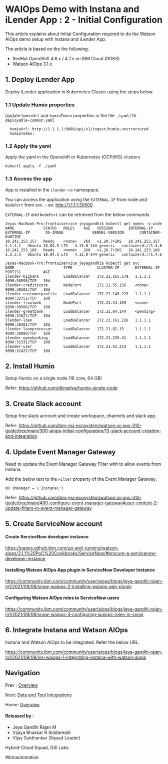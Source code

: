 # WAIOps Demo with Instana and iLender App : 2 - Initial Configuration

This article explains about Initial Configuration required to do the Watson AIOps demo setup with Instana and iLender App.

The article is based on the the following.

- RedHat OpenShift 4.6.x / 4.7.x on IBM Cloud (ROKS)
- Watson AIOps 3.1.x

## 1. Deploy iLender App

Deploy iLender application in Kubernetes Cluster using the steps below.

### 1.1 Update Humio properties

Update `humioUrl` and `humioToken` properties in the file `./yaml/20-deployable-common.yaml`

```
  humioUrl: http://1.1.1.1:8080/api/v1/ingest/humio-unstructured
  humioToken: 
```

### 1.2 Apply the yaml

Apply the yaml in the Openshift or Kubernetes (OCP/IKS) clusters

```
kubectl apply -f ./yaml
```

### 1.3 Access the app

App is installed in the `ilender-ns` namespace.

You can access the application using the `EXTERNAL-IP` from node and `NodePort` from svc.
    - ex: http://1.1.1.1:30500


 `EXTERNAL-IP` and `NodePort` can be retrieved from the below commands.

```
Jeyas-MacBook-Pro:frontuiservice jeyagandhi$ kubectl get nodes -o wide
NAME             STATUS   ROLES    AGE   VERSION       INTERNAL-IP      EXTERNAL-IP       OS-IMAGE             KERNEL-VERSION       CONTAINER-RUNTIME
10.241.253.157   Ready    <none>   26d   v1.20.7+IKS   10.241.253.157   1.1.1.1   Ubuntu 18.04.5 LTS   4.15.0-144-generic   containerd://1.4.6
10.241.253.189   Ready    <none>   26d   v1.20.7+IKS   10.241.253.189   1.2.3.5   Ubuntu 18.04.5 LTS   4.15.0-144-generic   containerd://1.4.6
```

```
Jeyas-MacBook-Pro:frontuiservice jeyagandhi$ kubectl get svc
NAME                      TYPE           CLUSTER-IP       EXTERNAL-IP     PORT(S)          AGE
ilender-bigbank           LoadBalancer   172.21.165.179   1.1.1.1       9090:30598/TCP   10d
ilender-creditscore       NodePort       172.21.55.156    <none>          9090:30501/TCP   10d
ilender-customerprofile   LoadBalancer   172.21.145.229   1.1.1.1   9090:32751/TCP   10d
ilender-frontweb          NodePort       172.21.44.159    <none>          9090:30500/TCP   10d
ilender-greatbank         LoadBalancer   172.21.84.144    <pending>       9090:31622/TCP   10d
ilender-loan              LoadBalancer   172.21.161.226   1.1.1.1   9090:30301/TCP   10d
ilender-loanprocessor     LoadBalancer   172.21.82.15     1.1.1.1   9090:30880/TCP   10d
ilender-openbanking       LoadBalancer   172.21.235.41    1.1.1.1   9090:31331/TCP   10d
ilender-user              LoadBalancer   172.21.43.214    1.1.1.1       9090:32427/TCP   10d
```


## 2. Install Humio

Setup Humio on a single node (16 core, 64 GB)

Refer: https://github.com/diimallya/humio-single-node

## 3. Create Slack account	

Setup free slack account and create workspace, channels and slack app.

Refer: https://github.com/ibm-gsi-ecosystem/watson-ai-ops-310-guide/tree/main/300-aiops-initial-configuration/13-slack-account-creation-and-integration

## 4. Update Event Manager Gateway

Need to update the Event Manager Gateway Filter with to allow events from Instana.

Add the below text to the `Filter` property of the Event Manager Gateway.

```
OR (Manager = \'Instana\') 
```

Refer: https://github.com/ibm-gsi-ecosystem/watson-ai-ops-310-guide/tree/main/400-configure-event-manager-gateway#user-content-2-update-filters-in-event-manager-gateway


## 5. Create ServiceNow account

#### Create ServiceNow developer instance 
https://pages.github.ibm.com/up-and-running/watson-aiops/3.1.1%20PoC%20Cookbooks/ServiceNow/#procure-a-servicenow-developer-instance

#### Installing Watson AIOps App plugin in ServiceNow Developer Instance
https://community.ibm.com/community/user/aiops/blogs/jeya-gandhi-rajan-m1/2021/09/08/snow-waiops-2-installing-waiops-app-plugin

#### Configuring Watson AIOps roles to ServiceNow users
https://community.ibm.com/community/user/aiops/blogs/jeya-gandhi-rajan-m1/2021/09/08/snow-waiops-3-configuring-waiops-roles-in-snow


## 6. Integrate Instana and Watson AIOps

Instana and Watson AIOps to be integrated. Refer the below URL.

https://community.ibm.com/community/user/aiops/blogs/jeya-gandhi-rajan-m1/2021/09/08/ins-waiops-1-integrating-instana-with-watson-aiops



## Navigation

Prev : [Overview](https://community.ibm.com/community/user/aiops/blogs/jeya-gandhi-rajan-m1/2021/09/21/waiops-ins-ilender-1-overview)

Next: [Data and Tool Integrations](https://community.ibm.com/community/user/aiops/blogs/jeya-gandhi-rajan-m1/2021/09/21/waiops-ins-ilender-3-data-tool-integration)

Home: [Overview](https://community.ibm.com/community/user/aiops/blogs/jeya-gandhi-rajan-m1/2021/09/21/waiops-ins-ilender-1-overview)


#### Released by :
- Jeya Gandhi Rajan M
- Vijaya Bhaskar R Siddareddi
- Vijay Sukthankar (Squad Leader)

Hybrid-Cloud Squad, GSI Labs

#ibmautomation
